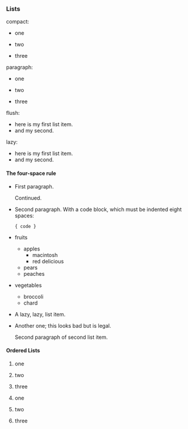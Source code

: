 ### Lists

compact:

* one
+ two
- three

paragraph:

* one

* two

* three

flush:

* here is my first
  list item.
* and my second.

lazy:

* here is my first
list item.
* and my second.

#### The four-space rule

*   First paragraph.

    Continued.

*   Second paragraph. With a code block, which must be indented
    eight spaces:

        { code }

* fruits
    + apples
        - macintosh
        - red delicious
    + pears
    + peaches
* vegetables
    + broccoli
    + chard

+ A lazy, lazy, list
item.

+ Another one; this looks
bad but is legal.

    Second paragraph of second
list item.

#### Ordered Lists

1.  one
2.  two
3.  three

5.  one
7.  two
1.  three
